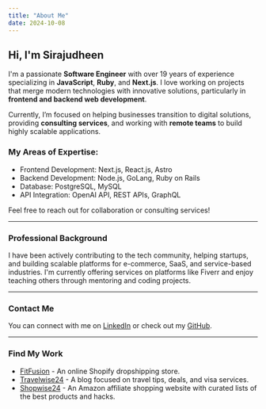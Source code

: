 ```yaml
---
title: "About Me"
date: 2024-10-08
---
```


## Hi, I'm Sirajudheen

I'm a passionate **Software Engineer** with over 19 years of experience specializing in **JavaScript**, **Ruby**, and **Next.js**. I love working on projects that merge modern technologies with innovative solutions, particularly in **frontend and backend web development**.

Currently, I’m focused on helping businesses transition to digital solutions, providing **consulting services**, and working with **remote teams** to build highly scalable applications.

### My Areas of Expertise:
- Frontend Development: Next.js, React.js, Astro
- Backend Development: Node.js, GoLang, Ruby on Rails
- Database: PostgreSQL, MySQL
- API Integration: OpenAI API, REST APIs, GraphQL

Feel free to reach out for collaboration or consulting services!

---

### Professional Background

I have been actively contributing to the tech community, helping startups, and building scalable platforms for e-commerce, SaaS, and service-based industries. I'm currently offering services on platforms like Fiverr and enjoy teaching others through mentoring and coding projects.

---

### Contact Me

You can connect with me on [LinkedIn](https://www.linkedin.com/in/sirajudheen) or check out my [GitHub](https://github.com/sirajudheen).

---

### Find My Work
- [FitFusion](https://fitfusion.fashion) - An online Shopify dropshipping store.
- [Travelwise24](https://travelwise24.app) - A blog focused on travel tips, deals, and visa services.
- [Shopwise24](https://shopwise24.app) - An Amazon affiliate shopping website with curated lists of the best products and hacks.